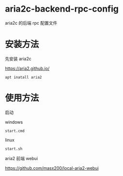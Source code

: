 # aria2c-backend-rpc-config

aria2c 的后端 rpc 配置文件

# 安装方法

先安装 aria2c

https://aria2.github.io/

```shell
apt inatall aria2
```

# 使用方法

启动

windows

```shell
start.cmd
```

linux

```shell
start.sh
```

aria2 前端 webui

https://github.com/masx200/local-aria2-webui
